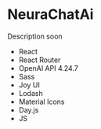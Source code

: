 # NeuraChatAi

Description soon

* React
* React Router
* OpenAI API 4.24.7
* Sass
* Joy UI
* Lodash
* Material Icons
* Day.js
* JS